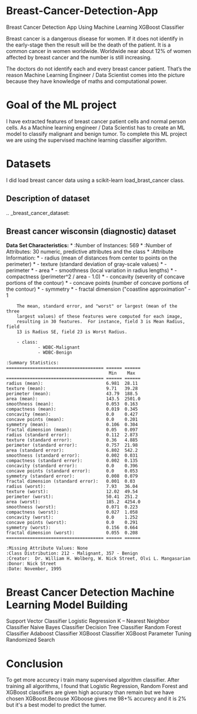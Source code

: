 # Breast-Cancer-Detection-App
 Breast Cancer Detection App Using Machine Learning XGBoost Classifier

Breast cancer is a dangerous disease for women. If it does not identify in the early-stage then the result will be the death of the patient. It is a common cancer in women worldwide. Worldwide near about 12% of women affected by breast cancer and the number is still increasing.

The doctors do not identify each and every breast cancer patient. That’s the reason Machine Learning Engineer / Data Scientist comes into the picture because they have knowledge of maths and computational power.

# Goal of the ML project

I have extracted features of breast cancer patient cells and normal person cells. As a Machine learning engineer / Data Scientist has to create an ML model to classify malignant and benign tumor. To complete this ML project we are using the supervised machine learning classifier algorithm.

# Datasets

I did load  breast cancer data using a scikit-learn load_brast_cancer class.

## Description of dataset


.. _breast_cancer_dataset:
 
Breast cancer wisconsin (diagnostic) dataset
--------------------------------------------
 
**Data Set Characteristics:**
    * :Number of Instances: 569
    * :Number of Attributes: 30 numeric, predictive attributes and the class
    * :Attribute Information:
      * - radius (mean of distances from center to points on the perimeter)
      * - texture (standard deviation of gray-scale values)
      * - perimeter
      * - area
      * - smoothness (local variation in radius lengths)
      * - compactness (perimeter^2 / area - 1.0)
      * - concavity (severity of concave portions of the contour)
      * - concave points (number of concave portions of the contour)
      * - symmetry 
      * - fractal dimension ("coastline approximation" - 1
 
        The mean, standard error, and "worst" or largest (mean of the three
        largest values) of these features were computed for each image,
        resulting in 30 features.  For instance, field 3 is Mean Radius, field
        13 is Radius SE, field 23 is Worst Radius.
 
        - class:
                - WDBC-Malignant
                - WDBC-Benign
 
    :Summary Statistics:
    ===================================== ====== ======
                                           Min    Max
    ===================================== ====== ======
    radius (mean):                        6.981  28.11
    texture (mean):                       9.71   39.28
    perimeter (mean):                     43.79  188.5
    area (mean):                          143.5  2501.0
    smoothness (mean):                    0.053  0.163
    compactness (mean):                   0.019  0.345
    concavity (mean):                     0.0    0.427
    concave points (mean):                0.0    0.201
    symmetry (mean):                      0.106  0.304
    fractal dimension (mean):             0.05   0.097
    radius (standard error):              0.112  2.873
    texture (standard error):             0.36   4.885
    perimeter (standard error):           0.757  21.98
    area (standard error):                6.802  542.2
    smoothness (standard error):          0.002  0.031
    compactness (standard error):         0.002  0.135
    concavity (standard error):           0.0    0.396
    concave points (standard error):      0.0    0.053
    symmetry (standard error):            0.008  0.079
    fractal dimension (standard error):   0.001  0.03
    radius (worst):                       7.93   36.04
    texture (worst):                      12.02  49.54
    perimeter (worst):                    50.41  251.2
    area (worst):                         185.2  4254.0
    smoothness (worst):                   0.071  0.223
    compactness (worst):                  0.027  1.058
    concavity (worst):                    0.0    1.252
    concave points (worst):               0.0    0.291
    symmetry (worst):                     0.156  0.664
    fractal dimension (worst):            0.055  0.208
    ===================================== ====== ======
 
    :Missing Attribute Values: None
    :Class Distribution: 212 - Malignant, 357 - Benign
    :Creator:  Dr. William H. Wolberg, W. Nick Street, Olvi L. Mangasarian
    :Donor: Nick Street
    :Date: November, 1995
    
   # Breast Cancer Detection Machine Learning Model Building
   
   Support Vector Classifier
   Logistic Regression
   K – Nearest Neighbor Classifier
   Naive Bayes Classifier
   Decision Tree Classifier
   Random Forest Classifier
   Adaboost Classifier
   XGBoost Classifier
   XGBoost Parameter Tuning Randomized Search
   
   
   # Conclusion
  To get more accurecy i train many supervised algorithm classifier. After training all algorithms, I found that Logistic Regression, Random Forest and XGBoost classifiers are given high accuracy than remain but we have chosen XGBoost.Becouse XGboose gives me 98+% accurecy and it is 2% but it's a best model to predict the tumer.
